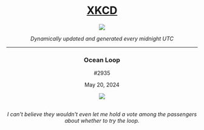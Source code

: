 
<h1 align="center"><a href="https://xkcd.com">XKCD</a></h1>
<div align="center">
    <img src="https://img.shields.io/github/last-commit/ShashashankThakur/XKCD?label=last%20updated" />
</div>

<p align="center"><i>Dynamically updated and generated every midnight UTC</i></p>
<hr>
<div align="center">
    <h3><strong>Ocean Loop</strong></h3>
    <p>#2935</p>
    <p>May 20, 2024</p>
    <img src="https://imgs.xkcd.com/comics/ocean_loop.png">
    <br></br>
    <p><i>I can't believe they wouldn't even let me hold a vote among the passengers about whether to try the loop.</i></p>
</div>
